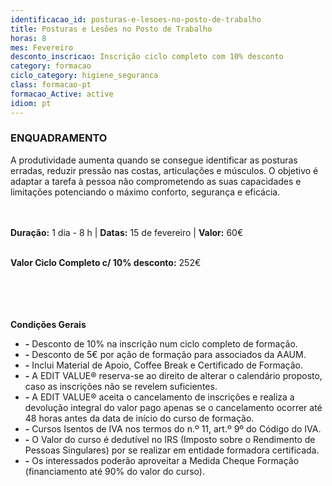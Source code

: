 ```yaml
---
identificacao_id: posturas-e-lesoes-no-posto-de-trabalho
title: Posturas e Lesões no Posto de Trabalho
horas: 8
mes: Fevereiro
desconto_inscricao: Inscrição ciclo completo com 10% desconto
category: formacao
ciclo_category: higiene_seguranca
class: formacao-pt
formacao_Active: active
idiom: pt
---
```


### **ENQUADRAMENTO**
A produtividade aumenta quando se consegue identificar as posturas erradas, reduzir pressão nas costas, articulações e músculos. O objetivo é adaptar a tarefa à pessoa não comprometendo as suas capacidades e limitações potenciando o máximo conforto, segurança e eficácia.<br><br><br>

**Duração:** 1 dia - 8 h  \|  **Datas:** 15 de fevereiro  \|  **Valor:** 60€<br><br>

**Valor Ciclo Completo c/ 10% desconto:** 252€<br><br><br><br><br>

**Condições Gerais**
* **\-** Desconto de 10% na inscrição num ciclo completo de formação.
* **\-** Desconto de 5€ por ação de formação para associados da AAUM.
* **\-** Inclui Material de Apoio, Coffee Break e Certificado de Formação.
* **\-** A EDIT VALUE® reserva-se ao direito de alterar o calendário proposto, caso as inscrições não se revelem suficientes.
* **\-** A EDIT VALUE® aceita o cancelamento de inscrições e realiza a devolução integral do valor pago apenas se o cancelamento ocorrer até 48 horas antes da data de início do curso de formação.
* **\-** Cursos Isentos de IVA nos termos do n.º 11, art.º 9º do Código do IVA.
* **\-** O Valor do curso é dedutível no IRS (Imposto sobre o Rendimento de Pessoas Singulares) por se realizar em entidade formadora certificada.
* **\-** Os interessados poderão aproveitar a Medida Cheque Formação (financiamento até 90% do valor do curso).